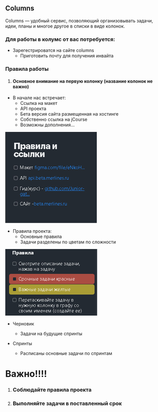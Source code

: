 ## Columns 

Columns — удобный сервис, позволяющий организовывать задачи, идеи, планы и многое другое в списки в виде колонок.

### Для работы в колумс от вас потребуется: 

* Зарегестрироватся на сайте columns
     + Приготовить почту для получения инвайта



### Правила работы
    
1. #### Основное внимание на первую колонку (название колонок не важно)
 
* В начале нас встречает:
     + Ссылка на макет
     + API проекта
     + Бета версия сайта размещенная на хостинге
     + Собственно ссылка на jCourse
     + Возможны дополнения...


![columns1](/Cases/Columns/image/columns1.jpg)



* Правила проекта: 
     + Основные правила
     + Задачи разделены по цветам по сложности



![columns2](/Cases/Columns/image/columns2.jpg)

* Черновик
     + Задачи на будущие спринты

* Спринты
     + Расписаны основные задачи по спринтам


# Важно!!!!

1. ### Соблюдайте правила проекта
2. ### Выполняйте задачи в поставленный срок